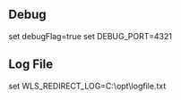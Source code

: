 
Debug
----------------------
set debugFlag=true
set DEBUG_PORT=4321

Log File
----------------------
set WLS_REDIRECT_LOG=C:\opt\logfile.txt
